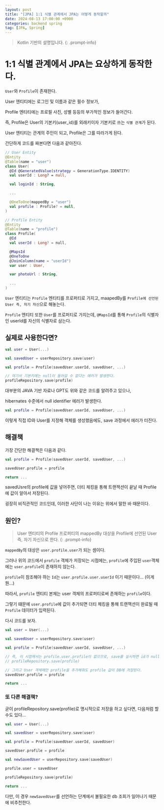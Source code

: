 ```yaml
---
layout: post
title: "[JPA] 1:1 식별 관계에서 JPA는 어떻게 동작할까"
date: 2024-08-13 17:00:00 +0900
categories: backend spring
tag: [JPA, Spring]
---
```


>Kotlin 기반의 설명입니다.
{: .prompt-info}

# 1:1 식별 관계에서 JPA는 요상하게 동작한다.

`User`와 `Profile`이 존재한다.

User 엔티티에는 로그인 및 이름과 같은 필수 정보가,

Profile 엔티티에는 프로필 사진, 성별 등등의 부가적인 정보가 들어간다.

즉, Profile은 User의 기본키(user_id)를 외래키이자 기본키로 쓰는 `식별 관계`가 된다.

User 엔티티는 관계의 주인이 되고, Profile은 그를 따라가게 된다.

간단하게 코드를 짜본다면 다음과 같아진다.

```kotlin
// User Entity
@Entity
@Table(name = "user")
class User(
  @Id @GeneratedValue(strategy = GenerationType.IDENTITY)
  val userId : Long? = null,

  val loginId : String,

  ...

  @OneToOne(mappedBy = "user")
  val profile : Profile? = null,
)

// Profile Entity
@Entity
@Table(name = "profile")
class Profile(
  @Id
  val userId : Long? = null,

  @MapsId
  @OneToOne
  @JoinColumn(name = "userId")
  var user : User,

  var photoUrl : String,
  
  ...
)
```

`User` 엔티티는 `Profile` 엔티티를 프로퍼티로 가지고, maapedBy를 `Profile에 선언된 User 즉, 자기 자신`으로 해놓는다.

`Profile` 엔티티 또한 `User`를 프로퍼티로 가지는데, `@MapsId`를 통해 `Profile`의 식별자인 userId를 자신의 식별자로 삼는다.

## 실제로 사용한다면?

```kotlin
val user = User(...)

val savedUser = userRepository.save(user)

val profile = Profile(savedUser.userId, savedUser, ...)

// 여기서 기본키에는 null이 들어갈 수 없다는 에러가 발생한다.
profileRepository.save(profile)
```

대부분의 JAVA 기반 자료나 GPT도 위와 같은 코드를 알려주고 있으나,

hibernates 수준에서 null identifier 에러가 발생한다.

```kotlin
val profile = Profile(savedUser.userId, savedUser, ...)
```

이렇게 직접 ID와 User를 지정해 객체를 생성했음에도, save 과정에서 에러가 터진다.

## 해결책

가장 간단한 해결책은 다음과 같다.

```kotlin
val profile = Profile(savedUser.userId, savedUser, ...)

savedUser.profile = profile

return ...
```

savedUsre의 profile에 값을 넣어주면, 더티 체킹을 통해 트랜잭션이 끝날 때 Profile에 값이 알아서 저장된다.

굉장히 비직관적인 코드인데, 이러한 사단이 나는 이유는 위에서 말한 바 때문이다.

## 원인?

>User 엔티티의 Profile 프로퍼티의 mappedBy 대상을 Profile에 선언된 User 즉, 자기 자신으로 한다.
{: .prompt-info}

`mappedBy`의 대상은 `user.profile.user`가 되는 셈이다.

그러나 위의 코드에서 `profile` 객체가 저장되는 시점에는, `profile`에 주입된 `user`객체에는 `user.profile`이 존재하지 않는다.

`profile`이 참조해야 하는 `Id`는 `user.profile.user.userId` 이기 때문이다... (이게 뭔...)

따라서, `profile` 엔티티 본체는 user 객체의 프로퍼티로써 존재하는 `profile`이다.

그렇기 떄문에 `user.profile`에 값이 추가되면 더티 체킹을 통해 트랜잭션이 완료될 때 `Profile` 데이터가 입력된다.

다시 코드를 보자.

```kotlin
val user = User(...)

val savedUser = userRepository.save(user)

val profile = Profile(savedUser.userId, savedUser, ...)

// 즉, 이 시점에서는 profile.user.profile이 없으므로, save를 실시하면 id가 null이라고 에러를 뱉는 것이다. 것이다.(...)
// profileRepository.save(profile)

// 그리고 User 객체에만 profile을 추가해줘도 profile 값이 DB에 저장된다.
savedUser.profile = profile

return ...
```

### 또 다른 해결책?

굳이 profileRepository.save(profile)로 명시적으로 저장을 하고 싶다면, 다음처럼 할 수도 있다...

```kotlin
val user = User(...)

val savedUser = userRepository.save(user)

val profile = Profile(savedUser.userId, savedUser)

savedUser.profile = profile

val newSavedUser = userRepository.save(savedUser)

profile.user = savedUser

profileRepository.save(profile)

return ...
```

다만, 이 경우 `newSavedUser`를 선언하는 단계에서 불필요한 db 조회가 일어나기 때문에 비추천한다.